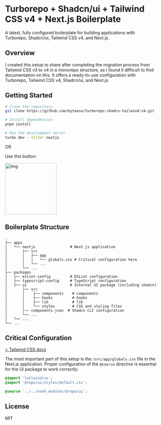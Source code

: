 # Turborepo + Shadcn/ui + Tailwind CSS v4 + Next.js Boilerplate

A latest, fully configured boilerplate for building applications with Turborepo, Shadcn/ui, Tailwind CSS v4, and Next.js.

## Overview

I created this setup to share after completing the migration process from Tailwind CSS v3 to v4 in a monorepo structure, as I found it difficult to find documentation on this. It offers a ready-to-use configuration with Turborepo, Tailwind CSS v4, Shadcn/ui, and Next.js.

## Getting Started

```bash
# Clone the repository
git clone https://github.com/bytaesu/turborepo-shadcn-tailwind-v4.git

# Install dependencies
pnpm install

# Run the development server
turbo dev --filter nextjs
```

OR

Use this button:

[<img width="170" alt="img" src="https://github.com/user-attachments/assets/41c60816-2cd9-4f1f-946d-e29bb6fb15e9" />](https://github.com/new?template_name=turborepo-shadcn-tailwind-v4&template_owner=bytaesu)

## Boilerplate Structure

```
.
├── apps
│   └── nextjs                # Next.js application
│       ├── src
│       │   ├── app
│       │   │   └── globals.css # Critical configuration here
│       │   └── ...
│       └── ...
├── packages
│   ├── eslint-config         # ESLint configuration
│   ├── typescript-config     # TypeScript configuration
│   ├── ui                    # Internal UI package (including shadcn)
│       ├── src
│       │    ├── components    # components
│       │    ├── hooks         # hooks
│       │    ├── lib           # lib
│       │    └── styles        # CSS and styling files
│       │── components.json  # Shadcn CLI configuration
│       └── ...
│   └── ...
└── ...
```

## Critical Configuration

[> Tailwind CSS docs](https://tailwindcss.com/docs/detecting-classes-in-source-files)

The most important part of this setup is the `/src/app/globals.css` file in the Next.js application. Proper configuration of the `@source` directive is essential for the UI package to work correctly:

```css
@import 'tailwindcss';
@import '@repo/ui/styles/default.css';

@source '../../node_modules/@repo/ui';
```

## License

MIT
